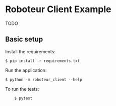 # Roboteur Client Example

TODO

## Basic setup

Install the requirements:
```
$ pip install -r requirements.txt
```

Run the application:
```
$ python -m roboteur_client --help
```

To run the tests:
```
    $ pytest
```
